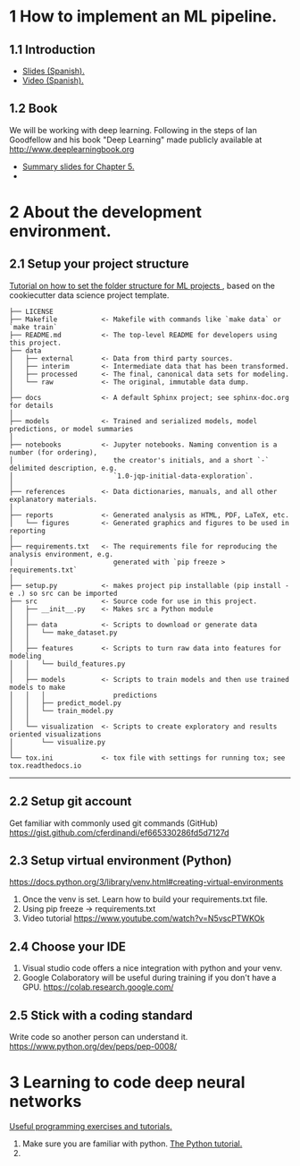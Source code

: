 # 1 How to implement an ML pipeline.
## 1.1 Introduction
- <a target="_blank" href="https://docs.google.com/presentation/d/1eJx-eST0cNJbmS-5wFSi8R7UWM2mPqA_8Z_UqpCpgHw/edit?usp=sharing"> Slides (Spanish).</a>
- <a target="_blank" href="https://youtu.be/EqY_yX0dD0M"> Video (Spanish).</a>

## 1.2 Book
We will be working with deep learning. Following in the steps of Ian Goodfellow and his book "Deep Learning" made publicly available at http://www.deeplearningbook.org
- <a target="_blank" href="https://docs.google.com/presentation/d/1gelkfmFVxKQNcGDa9o3ryoJbui2ylAFhd6XO53dg5vw/edit?usp=sharing"> Summary slides for Chapter 5.</a>
- 


# 2 About the development environment.

## 2.1 Setup your project structure 
<a target="_blank" href="https://drivendata.github.io/cookiecutter-data-science/"> Tutorial on how to set the folder structure for ML projects </a>, based on the cookiecutter data science project template.

    ├── LICENSE
    ├── Makefile           <- Makefile with commands like `make data` or `make train`
    ├── README.md          <- The top-level README for developers using this project.
    ├── data
    │   ├── external       <- Data from third party sources.
    │   ├── interim        <- Intermediate data that has been transformed.
    │   ├── processed      <- The final, canonical data sets for modeling.
    │   └── raw            <- The original, immutable data dump.
    │
    ├── docs               <- A default Sphinx project; see sphinx-doc.org for details
    │
    ├── models             <- Trained and serialized models, model predictions, or model summaries
    │
    ├── notebooks          <- Jupyter notebooks. Naming convention is a number (for ordering),
    │                         the creator's initials, and a short `-` delimited description, e.g.
    │                         `1.0-jqp-initial-data-exploration`.
    │
    ├── references         <- Data dictionaries, manuals, and all other explanatory materials.
    │
    ├── reports            <- Generated analysis as HTML, PDF, LaTeX, etc.
    │   └── figures        <- Generated graphics and figures to be used in reporting
    │
    ├── requirements.txt   <- The requirements file for reproducing the analysis environment, e.g.
    │                         generated with `pip freeze > requirements.txt`
    │
    ├── setup.py           <- makes project pip installable (pip install -e .) so src can be imported
    ├── src                <- Source code for use in this project.
    │   ├── __init__.py    <- Makes src a Python module
    │   │
    │   ├── data           <- Scripts to download or generate data
    │   │   └── make_dataset.py
    │   │
    │   ├── features       <- Scripts to turn raw data into features for modeling
    │   │   └── build_features.py
    │   │
    │   ├── models         <- Scripts to train models and then use trained models to make
    │   │   │                 predictions
    │   │   ├── predict_model.py
    │   │   └── train_model.py
    │   │
    │   └── visualization  <- Scripts to create exploratory and results oriented visualizations
    │       └── visualize.py
    │
    └── tox.ini            <- tox file with settings for running tox; see tox.readthedocs.io

--------


## 2.2 Setup git account
Get familiar with commonly used git commands (GitHub)
https://gist.github.com/cferdinandi/ef665330286fd5d7127d

## 2.3 Setup virtual environment (Python)
https://docs.python.org/3/library/venv.html#creating-virtual-environments
1. Once the venv is set. Learn how to build your requirements.txt file.
2. Using pip freeze -> requirements.txt
3. Video tutorial https://www.youtube.com/watch?v=N5vscPTWKOk

## 2.4 Choose your IDE
1. Visual studio code offers a nice integration with python and your venv.
2. Google Colaboratory will be useful during training if you don't have a GPU. https://colab.research.google.com/

## 2.5 Stick with a coding standard
Write code so another person can understand it.
https://www.python.org/dev/peps/pep-0008/


# 3 Learning to code deep neural networks
<a target="_blank" href="https://www.tensorflow.org/tutorials/index.html"> Useful programming exercises and tutorials.</a>

1. Make sure you are familiar with python. <a target="_blank" href="https://docs.python.org/3/tutorial/"> The Python tutorial.</a>
2. 







